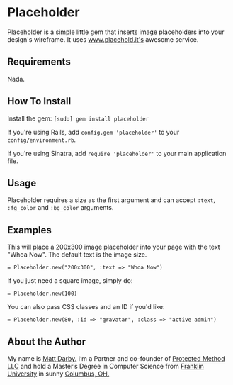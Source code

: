 Placeholder
===========
Placeholder is a simple little gem that inserts image placeholders into your design's wireframe. It uses www.placehold.it's awesome service.

Requirements
------------
Nada.

How To Install
--------------
Install the gem: `[sudo] gem install placeholder`

If you're using Rails, add `config.gem 'placeholder'` to your `config/environment.rb`.

If you're using Sinatra, add `require 'placeholder'` to your main application file.

Usage
-----
Placeholder requires a size as the first argument and can accept `:text`, `:fg_color` and `:bg_color` arguments.

Examples
--------
This will place a 200x300 image placeholder into your page with the text "Whoa Now". The default text is the image size.

`= Placeholder.new("200x300", :text => "Whoa Now")`

If you just need a square image, simply do:

`= Placeholder.new(100)`

You can also pass CSS classes and an ID if you'd like:

`= Placeholder.new(80, :id => "gravatar", :class => "active admin")`

About the Author
----------------
My name is [Matt Darby.](http://matt-darby.com) I’m a Partner and co-founder of [Protected Method LLC](http://www.protectedmethod.com) and hold a Master’s Degree in Computer Science from [Franklin University](http://www.franklin.edu) in sunny [Columbus, OH.](http://en.wikipedia.org/wiki/Columbus,_Ohio)
